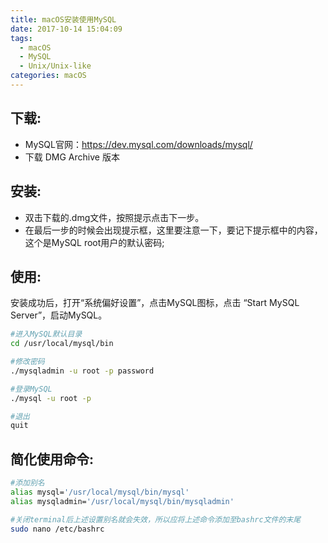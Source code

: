 ```yaml
---
title: macOS安装使用MySQL
date: 2017-10-14 15:04:09
tags:
  - macOS
  - MySQL
  - Unix/Unix-like
categories: macOS
---
```


## 下载:
* MySQL官网：https://dev.mysql.com/downloads/mysql/
* 下载 DMG Archive 版本

<!-- more -->

## 安装:
* 双击下载的.dmg文件，按照提示点击下一步。
* 在最后一步的时候会出现提示框，这里要注意一下，要记下提示框中的内容，这个是MySQL root用户的默认密码;

## 使用:
安装成功后，打开“系统偏好设置”，点击MySQL图标，点击 “Start MySQL Server”，启动MySQL。

```bash
#进入MySQL默认目录
cd /usr/local/mysql/bin

#修改密码
./mysqladmin -u root -p password

#登录MySQL
./mysql -u root -p

#退出
quit

```

## 简化使用命令:

```bash
#添加别名
alias mysql='/usr/local/mysql/bin/mysql'
alias mysqladmin='/usr/local/mysql/bin/mysqladmin'

#关闭terminal后上述设置别名就会失效，所以应将上述命令添加至bashrc文件的末尾
sudo nano /etc/bashrc
```

